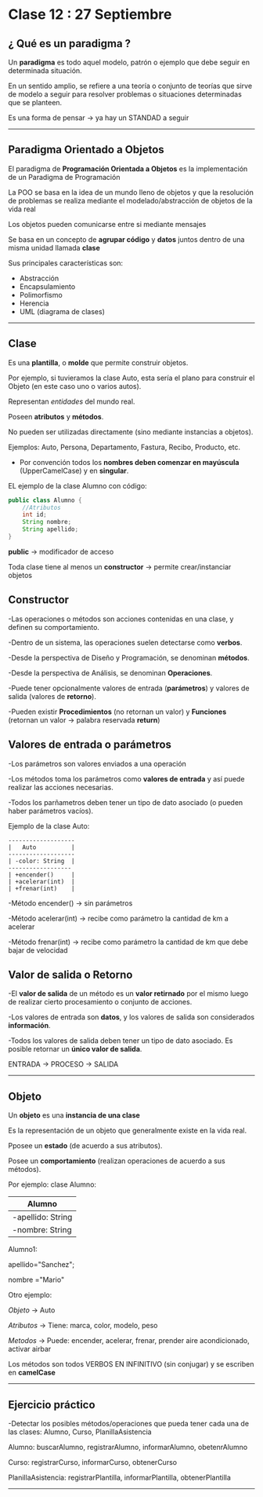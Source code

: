 # Clase 12 : 27 Septiembre

## ¿ Qué es un paradigma ?

Un **paradigma** es todo aquel modelo, patrón o ejemplo que debe seguir en determinada situación.

En un sentido amplio, se refiere a una teoría o conjunto de teorías que sirve de modelo a seguir para resolver problemas o situaciones determinadas que se planteen.

Es una forma de pensar -> ya hay un STANDAD a seguir

---

## Paradigma Orientado a Objetos

El paradigma de **Programación Orientada a Objetos** es la implementación de un Paradigma de Programación

La POO se basa en la idea de un mundo lleno de objetos y que la resolución  de problemas se realiza mediante el modelado/abstracción de objetos de la vida real

Los objetos pueden comunicarse entre si mediante mensajes

Se basa en un concepto de **agrupar código** y **datos** juntos dentro de una misma unidad llamada **clase**

Sus principales características son:

  * Abstracción
  * Encapsulamiento
  * Polimorfismo
  * Herencia
  * UML (diagrama de clases)

---

## Clase

Es una **plantilla**, o **molde** que permite construir objetos.

Por ejemplo, si tuvieramos la clase Auto, esta sería el plano para construir el Objeto (en este caso uno o varios autos).

Representan *entidades* del mundo real.

Poseen **atributos** y **métodos**.

No pueden ser utilizadas directamente (sino mediante instancias a objetos).

Ejemplos: Auto, Persona, Departamento, Fastura, Recibo, Producto, etc.

* Por convención todos los **nombres deben comenzar en mayúscula** (UpperCamelCase) y en **singular**.

EL ejemplo de la clase Alumno con código:

```JAVA
public class Alumno {
    //Atributos
    int id;
    String nombre;
    String apellido;
}
```

**public** -> modificador de acceso

Toda clase tiene al menos un **constructor** -> permite crear/instanciar objetos

## Constructor

-Las operaciones o métodos son acciones contenidas en una clase, y definen su comportamiento.

-Dentro de un sistema, las operaciones suelen detectarse como **verbos**.

-Desde la perspectiva de Diseño y Programación, se denominan **métodos**.

-Desde la perspectiva de Análisis, se denominan **Operaciones**.

-Puede tener opcionalmente valores de entrada (**parámetros**) y valores de salida (valores de **retorno**).

-Pueden existir **Procedimientos** (no retornan un valor) y **Funciones** (retornan un valor -> palabra reservada **return**)

## Valores de entrada o parámetros

-Los parámetros son valores enviados a una operación

-Los métodos toma los parámetros como **valores de entrada** y así puede realizar las acciones necesarias.

-Todos los parñametros deben tener un tipo de dato asociado (o pueden haber parámetros vacíos).

Ejemplo de la clase Auto:

```
-------------------
|   Auto          |
-------------------
| -color: String  |
------------------
| +encender()     |
| +acelerar(int)  |
| +frenar(int)    |
```

-Método encender() -> sin parámetros

-Método acelerar(int) -> recibe como parámetro la cantidad de km a acelerar

-Método frenar(int) -> recibe como parámetro la cantidad de km que debe bajar de velocidad

## Valor de salida o Retorno

-El **valor de salida** de un método es un **valor retirnado** por el mismo luego de realizar cierto procesamiento o conjunto de acciones.

-Los valores de entrada son **datos**, y los valores de salida son considerados **información**.

-Todos los valores de salida deben tener un tipo de dato asociado. Es posible retornar un **único valor de salida**.

ENTRADA -> PROCESO -> SALIDA

---

## Objeto

Un **objeto** es una **instancia de una clase**

Es la representación de un objeto que generalmente existe en la vida real.

Pposee un **estado** (de acuerdo a sus atributos).

Posee un **comportamiento** (realizan operaciones de acuerdo a sus métodos).

Por ejemplo: clase Alumno:


| Alumno |
| ------ |
| -apellido: String |
| -nombre: String |

Alumno1:

apellido="Sanchez";

nombre ="Mario"

Otro ejemplo:

*Objeto* -> Auto

*Atributos* -> Tiene: marca, color, modelo, peso

*Metodos* -> Puede: encender, acelerar, frenar, prender aire acondicionado, activar airbar

Los métodos son todos VERBOS EN INFINITIVO (sin conjugar) y se escriben en **camelCase**

---

## Ejercicio práctico

-Detectar los posibles métodos/operaciones que pueda tener cada una de las clases: Alumno, Curso, PlanillaAsistencia

Alumno: buscarAlumno, registrarAlumno, informarAlumno, obetenrAlumno

Curso: registrarCurso, informarCurso, obtenerCurso

PlanillaAsistencia: registrarPlantilla, informarPlantilla, obtenerPlantilla

---

